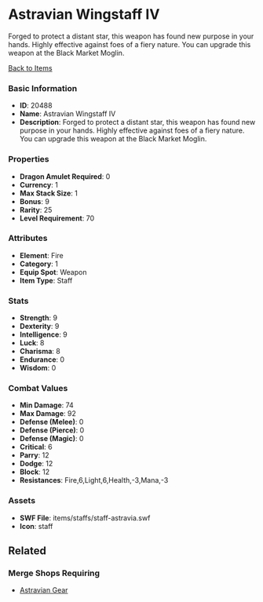 # Astravian Wingstaff IV

Forged to protect a distant star, this weapon has found new purpose in your hands. Highly effective against foes of a fiery nature. You can upgrade this weapon at the Black Market Moglin.

[Back to Items](../items.md)

### Basic Information

- **ID**: 20488
- **Name**: Astravian Wingstaff IV
- **Description**: Forged to protect a distant star, this weapon has found new purpose in your hands. Highly effective against foes of a fiery nature. You can upgrade this weapon at the Black Market Moglin.

### Properties

- **Dragon Amulet Required**: 0
- **Currency**: 1
- **Max Stack Size**: 1
- **Bonus**: 9
- **Rarity**: 25
- **Level Requirement**: 70

### Attributes

- **Element**: Fire
- **Category**: 1
- **Equip Spot**: Weapon
- **Item Type**: Staff

### Stats

- **Strength**: 9
- **Dexterity**: 9
- **Intelligence**: 9
- **Luck**: 8
- **Charisma**: 8
- **Endurance**: 0
- **Wisdom**: 0

### Combat Values

- **Min Damage**: 74
- **Max Damage**: 92
- **Defense (Melee)**: 0
- **Defense (Pierce)**: 0
- **Defense (Magic)**: 0
- **Critical**: 6
- **Parry**: 12
- **Dodge**: 12
- **Block**: 12
- **Resistances**: Fire,6,Light,6,Health,-3,Mana,-3

### Assets

- **SWF File**: items/staffs/staff-astravia.swf
- **Icon**: staff

## Related

### Merge Shops Requiring

- [Astravian Gear](../merge-shops/357-astravian-gear.md)

